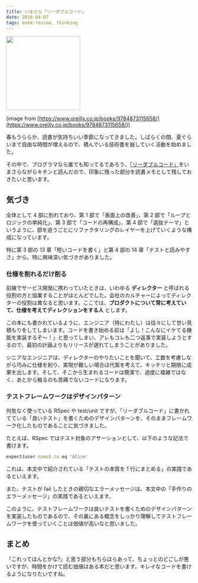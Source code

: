 ```yaml
---
title: いまさら「リーダブルコード」
date: 2016-04-07
tags: book-review, thinking
---
```


<img src="/images/2016/04/07/read_books/cover.jpg" style="width: 200px;">

(image from [https://www.oreilly.co.jp/books/9784873115658/](https://www.oreilly.co.jp/books/9784873115658/))

春もうららか、読書が気持ちいい季節になってきました。しばらくの間、夏ぐらいまで自由な時間が増えるので、積んでいる技術書を崩していく活動を始めました。

その中で、プログラマなら誰でも知ってるであろう、[「リーダブルコード」](https://www.oreilly.co.jp/books/9784873115658/a)をいまさらながらキチンと読んだので、印象に残った部分を読書メモとして残しておきたいと思います。

## 気づき

全体として 4 部に別れており、第 1 部で「表面上の改善」、第 2 部で「ループとロジックの単純化」、第 3 部で「コードの再構成」、第 4 部で「選抜テーマ」というように、部を追うごとにリファクタリングのレイヤーを上げていくような構成になっています。

特に第 3 部の 13 章「短いコードを書く」と第 4 部の 14 章「テストと読みやすさ」から、特に興味深い気づきがありました。

### 仕様を削れるだけ削る

前線でサービス開発に携わっていたときは、いわゆる **ディレクター** と呼ばれる役割の方と協業することがほとんどでした。会社のカルチャーによってディレクターの役割は異なると思います。ここでは、**プロダクトについて常に考えていて、仕様を考えてディレクションをする人** とします。

この本にも書かれているように、エンジニア（特にわたし）は往々にして甘い見積もりをしてしまいます。コードを書き始める前は「よし！こんなにイケてる機能を実装するぞ〜！」と思ってしまい、アレもコレも二つ返事で実装しようとするので、最初の計画よりもリリースが遅れてしまうことがありました。

シニアなエンジニアは、ディレクターのやりたいことを聞いて、工数を考慮しながら巧みに仕様を削り、実現が難しい場合は代案を考えて、キッチリと期限に成果を出します。そして、そこから生まれるコードは簡潔で、過度に複雑ではなく、あとから触るのも苦痛でないコードになります。

### テストフレームワークはデザインパターン

何気なく使っている RSpec や test/unit ですが、「リーダブルコード」に書かれてている「良いテスト」を書くためのデザインパターンを、そのままフレームワーク化したものであることに気づきました。

たとえば、RSpec ではテスト対象のアサーションとして、以下のような記法で書けます。

```ruby
expect(user.name).to eq 'Alice'
```

これは、本文中で紹介されている「テストの本質を 1 行にまとめる」の実践であるといえます。

また、テストが fail したときの親切なエラーメッセージは、本文中の「手作りのエラーメッセージ」の実践であるといえます。

このように、テストフレームワークは良いテストを書くためのデザインパターンを実装したものであるので、その裏にある概念をしっかり理解してテストフレームワークを使っていくことは価値が高いなと思いました。

## まとめ

「これってほんとかな?」と思う部分もちらほらあって、ちょっとのどごしが悪いですが、時間をかけて読む価値はある本だと思います。キレイなコードを書けるようになりたいですね。
